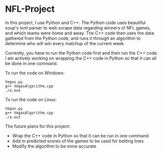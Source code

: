 # NFL-Project
In this project, I use Python and C++. 
The Python code uses beautiful soup's lxml parser to web scrape data regarding winners of NFL games, and which teams were home and away.
The C++ code then uses the data gathered from the Python code, and runs it through an algorithm to determine who will win every matchup of the current week.

Currently, you have to run the Python code first and then run the C++ code. I am actively working on wrapping the C++ code in Python so that it can all be done in one command.

To run the code on Windows:
  ```
  Vegas.py
  g++ VegasAlgorithm.cpp
  ./a.exe
  ```

To run the code on Linux:
```
Vegas.py
g++ VegasAlgorithm.cpp
./a.out
```
    
The future plans for this project:
- Wrap the C++ code in Python so that it can be run in one command
- Add in predicted scores of the games to be used for betting lines
- Modify the algorithm to be more accurate
